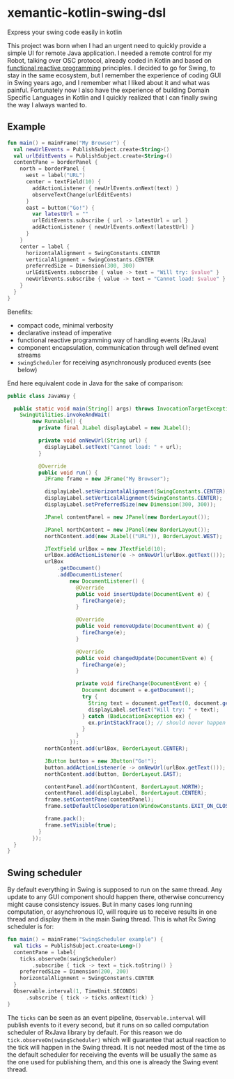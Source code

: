 # xemantic-kotlin-swing-dsl
Express your swing code easily in kotlin

This project was born when I had an urgent need to quickly provide a simple 
UI for remote Java application. I needed a remote control for my Robot,
talking over OSC protocol, already coded in Kotlin and based on
[functional reactive programming](https://en.wikipedia.org/wiki/Functional_reactive_programming)
principles. I decided to go for Swing, to stay in the same ecosystem, but I remember
the experience of coding GUI in Swing years ago, and I remember what I liked about it
and what was painful. Fortunately now I also have the experience of building
Domain Specific Languages in Kotlin and I quickly realized that I can finally
swing the way I always wanted to.

## Example

```kotlin
fun main() = mainFrame("My Browser") {
  val newUrlEvents = PublishSubject.create<String>()
  val urlEditEvents = PublishSubject.create<String>()
  contentPane = borderPanel {
    north = borderPanel {
      west = label("URL")
      center = textField(10) {
        addActionListener { newUrlEvents.onNext(text) }
        observeTextChange(urlEditEvents)
      }
      east = button("Go!") {
        var latestUrl = ""
        urlEditEvents.subscribe { url -> latestUrl = url }
        addActionListener { newUrlEvents.onNext(latestUrl) }
      }
    }
    center = label {
      horizontalAlignment = SwingConstants.CENTER
      verticalAlignment = SwingConstants.CENTER
      preferredSize = Dimension(300, 300)
      urlEditEvents.subscribe { value -> text = "Will try: $value" }
      newUrlEvents.subscribe { value -> text = "Cannot load: $value" }
    }
  }
}
```

Benefits:

* compact code, minimal verbosity
* declarative instead of imperative
* functional reactive programming way of handling events (RxJava)
* component encapsulation, communication through well defined event streams
* `swingScheduler` for receiving asynchronously produced events (see below)

End here equivalent code in Java for the sake of comparison:

```java
public class JavaWay {

  public static void main(String[] args) throws InvocationTargetException, InterruptedException {
    SwingUtilities.invokeAndWait(
        new Runnable() {
          private final JLabel displayLabel = new JLabel();

          private void onNewUrl(String url) {
            displayLabel.setText("Cannot load: " + url);
          }

          @Override
          public void run() {
            JFrame frame = new JFrame("My Browser");

            displayLabel.setHorizontalAlignment(SwingConstants.CENTER);
            displayLabel.setVerticalAlignment(SwingConstants.CENTER);
            displayLabel.setPreferredSize(new Dimension(300, 300));

            JPanel contentPanel = new JPanel(new BorderLayout());

            JPanel northContent = new JPanel(new BorderLayout());
            northContent.add(new JLabel(("URL")), BorderLayout.WEST);

            JTextField urlBox = new JTextField(10);
            urlBox.addActionListener(e -> onNewUrl(urlBox.getText()));
            urlBox
                .getDocument()
                .addDocumentListener(
                    new DocumentListener() {
                      @Override
                      public void insertUpdate(DocumentEvent e) {
                        fireChange(e);
                      }

                      @Override
                      public void removeUpdate(DocumentEvent e) {
                        fireChange(e);
                      }

                      @Override
                      public void changedUpdate(DocumentEvent e) {
                        fireChange(e);
                      }

                      private void fireChange(DocumentEvent e) {
                        Document document = e.getDocument();
                        try {
                          String text = document.getText(0, document.getLength());
                          displayLabel.setText("Will try: " + text);
                        } catch (BadLocationException ex) {
                          ex.printStackTrace(); // should never happen
                        }
                      }
                    });
            northContent.add(urlBox, BorderLayout.CENTER);

            JButton button = new JButton("Go!");
            button.addActionListener(e -> onNewUrl(urlBox.getText()));
            northContent.add(button, BorderLayout.EAST);

            contentPanel.add(northContent, BorderLayout.NORTH);
            contentPanel.add(displayLabel, BorderLayout.CENTER);
            frame.setContentPane(contentPanel);
            frame.setDefaultCloseOperation(WindowConstants.EXIT_ON_CLOSE);

            frame.pack();
            frame.setVisible(true);
          }
        });
  }
}
```

## Swing scheduler

By default everything in Swing is supposed to run on the same thread. Any
update to any GUI component should happen there, otherwise concurrency might
cause consistency issues. But in many cases long running computation, or asynchronous
IO, will require us to receive results in one thread and display them in the main
Swing thread. This is what Rx Swing scheduler is for:

```kotlin
fun main() = mainFrame("SwingScheduler example") {
  val ticks = PublishSubject.create<Long>()
  contentPane = label{
    ticks.observeOn(swingScheduler)
        .subscribe { tick -> text = tick.toString() }
    preferredSize = Dimension(200, 200)
    horizontalAlignment = SwingConstants.CENTER
  }
  Observable.interval(1, TimeUnit.SECONDS)
      .subscribe { tick -> ticks.onNext(tick) }
}
```

The `ticks` can be seen as an event pipeline, `Observable.interval` will publish events to it every
second, but it runs on so called computation scheduler of RxJava library by default. For this reason
we do `tick.observeOn(swingScheduler)` which will guarantee that actual reaction to the tick will
happen in the Swing thread. It is not needed most of the time as the default scheduler
for receiving the events will be usually the same as the one used for publishing them, and this one
is already the Swing event thread.
